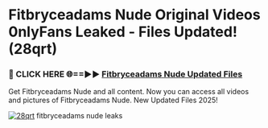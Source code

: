 # Fitbryceadams Nude Original Videos 0nlyFans Leaked - Files Updated! (28qrt)

<h3>🔴 CLICK HERE 🌐==►► <a href="https://tinyurl.com/4mcuefdz" rel="nofollow">Fitbryceadams Nude Updated Files</a></h3>

Get Fitbryceadams Nude and all content. Now you can access all videos and pictures of Fitbryceadams Nude. New Updated Files 2025!

[![28qrt](https://i.imgur.com/StAQSOY.gif)](https://tinyurl.com/4mcuefdz)
fitbryceadams nude leaks
